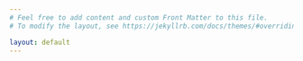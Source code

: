 ```yaml
---
# Feel free to add content and custom Front Matter to this file.
# To modify the layout, see https://jekyllrb.com/docs/themes/#overriding-theme-defaults

layout: default
---
```


<script language="javascript">
function callback(data) {
    var places = [];

    var activeIcon = L.icon({
            iconSize:    [25, 41],
            iconAnchor:  [12, 41],
            popupAnchor: [1, -34],
            tooltipAnchor: [16, -28],
            shadowSize:  [41, 41],
            iconUrl: 'marker-active.png',
            shadowUrl: 'marker-shadow.png',
            });
    var inactiveIcon = L.icon({
            iconSize:    [25, 41],
            iconAnchor:  [12, 41],
            popupAnchor: [1, -34],
            tooltipAnchor: [16, -28],
            shadowSize:  [41, 41],
            iconUrl: 'marker-inactive.png',
            shadowUrl: 'marker-shadow.png',});

    places = data['results'].map(r => L.marker([r['geometry']['coordinates']['1'], r['geometry']['coordinates']['0']], { icon: (r['status']['id'] == '3' ? inactiveIcon : activeIcon) }).bindPopup('<strong>' + (r['description'] || "Probe #" + r['id']) + '</strong><br />Status: ' + r['status']['name'] + '<br /><a href="https://atlas.ripe.net/probes/' + r['id'] + '/">Jump to probe page</a>'));

    var osm          = L.tileLayer('https://{s}.tile.openstreetmap.fr/osmfr/{z}/{x}/{y}.png', { attribution: 'Map data © <a href="https://www.openstreetmap.fr/">OpenStreetMap France</a>' }),
        pirates      = L.tileLayer('https://{s}.tiles.mapbox.com/v4/mapbox.pirates/{z}/{x}/{y}.png?access_token=pk.eyJ1Ijoic21vcnRleCIsImEiOiJjams2eDRlNngxeG9zM3BtcTZ3cWV2aGE1In0.QE3nSWsjqOcjcZIhnX7eXg', {attribution: 'Pirates © <a href="https://www.mapbox.com/about/maps/">Mapbox</a>'}),
        highcontrast = L.tileLayer('https://{s}.tiles.mapbox.com/v4/mapbox.high-contrast/{z}/{x}/{y}.png?access_token=pk.eyJ1Ijoic21vcnRleCIsImEiOiJjams2eDRlNngxeG9zM3BtcTZ3cWV2aGE1In0.QE3nSWsjqOcjcZIhnX7eXg', {attribution: 'Mapbox High Contrast © <a href="https://www.mapbox.com/about/maps/">Mapbox</a>'})
        toner = L.tileLayer('https://stamen-tiles-{s}.a.ssl.fastly.net/toner/{z}/{x}/{y}.png', {attribution: 'Toner © <a href="https://maps.stamen.com/">Stamen Design</a>' })
            ;

    var layer = L.layerGroup(places);
    var mymap = L.map('map', {layers: [highcontrast, layer]});

    L.control.scale({maxWidth: 300}).addTo(mymap);
    var baseMaps = {
        "Mapbox High Contrast": highcontrast,
        "OpenStreetMap France": osm,
        "Pirate": pirates,
        "Toner": toner
    };
    L.control.layers(baseMaps, {}).addTo(mymap);

    a = [-24.806681, -156.577148]
    b = [-6.904614, -132.93457]
    mymap.fitBounds([a, b]);
}

var script = document.createElement('script');
script.src = 'https://atlas.ripe.net/api/v2/probes/?country_code=PF&format=jsonp';

document.getElementsByTagName('head')[0].appendChild(script);
</script>

